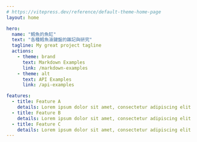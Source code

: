 ```yaml
---
# https://vitepress.dev/reference/default-theme-home-page
layout: home

hero:
  name: "鱈魚的魚缸"
  text: "各種鱈魚滾鍵盤的雜記與研究"
  tagline: My great project tagline
  actions:
    - theme: brand
      text: Markdown Examples
      link: /markdown-examples
    - theme: alt
      text: API Examples
      link: /api-examples

features:
  - title: Feature A
    details: Lorem ipsum dolor sit amet, consectetur adipiscing elit
  - title: Feature B
    details: Lorem ipsum dolor sit amet, consectetur adipiscing elit
  - title: Feature C
    details: Lorem ipsum dolor sit amet, consectetur adipiscing elit
---
```


